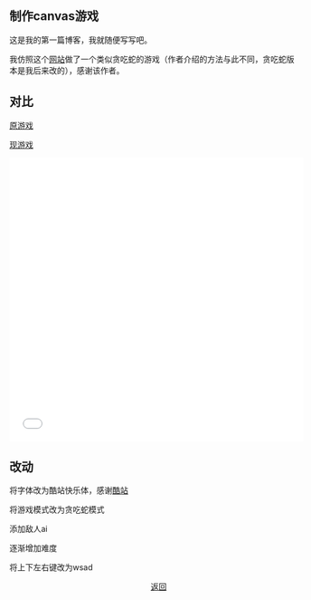 ## 制作canvas游戏

这是我的第一篇博客，我就随便写写吧。
  
我仿照这个[网站](http://www.lostdecadegames.com/how-to-make-a-simple-html5-canvas-game/)做了一个类似贪吃蛇的游戏（作者介绍的方法与此不同，贪吃蛇版本是我后来改的），感谢该作者。

## 对比

[原游戏](http://www.lostdecadegames.com/demos/simple_canvas_game/)

[现游戏](/20210921/simple_canvas_game/)

<iframe frameborder="no" width="520" height="500" src="/20210921/simple_canvas_game/"></iframe>

## 改动

将字体改为酷站快乐体，感谢[酷站](https://www.zcool.com.cn/)

将游戏模式改为贪吃蛇模式

添加敌人ai

逐渐增加难度

将上下左右键改为wsad
<link rel="stylesheet" type="text/css" href="pearblog.github.io/style.css">
<div id="diy_right_menu">
    <ul>
        <li style="list-style: none;text-align: center;"><a href="javascript:void(history.back())">返回</a></li>
    </ul>
</div>
